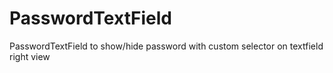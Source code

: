 # PasswordTextField
PasswordTextField to show/hide password with custom selector on textfield right view
